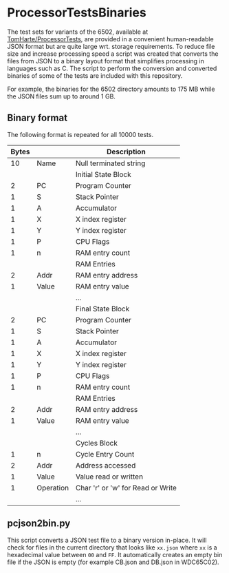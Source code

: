 # ProcessorTestsBinaries

The test sets for variants of the 6502, available at [TomHarte/ProcessorTests](https://github.com/TomHarte/ProcessorTests),
are provided in a convenient human-readable JSON format but are quite large wrt. storage 
requirements. To reduce file size and increase processing speed a script was created 
that converts the files from JSON to a binary layout format that simplifies processing
in languages such as C. The script to perform the conversion and converted binaries of 
some of the tests are included with this repository.

For example, the binaries for the 6502 directory amounts to 175 MB while the JSON files
sum up to around 1 GB.

## Binary format

The following format is repeated for all 10000 tests.

| Bytes |           | Description                       |
|-------|:----------|-----------------------------------|
| 10    | Name      | Null terminated string            |
|       |           | Initial State Block               |
| 2     | PC        | Program Counter                   |
| 1     | S         | Stack Pointer                     |
| 1     | A         | Accumulator                       |
| 1     | X         | X index register                  |
| 1     | Y         | Y index register                  |
| 1     | P         | CPU Flags                         |
| 1     | n         | RAM entry count                   |
|       |           | RAM Entries                       |
| 2     | Addr      | RAM entry address                 |
| 1     | Value     | RAM entry value                   |
|       |           | ...                               |
|       |           | Final State Block                 |
| 2     | PC        | Program Counter                   |
| 1     | S         | Stack Pointer                     |
| 1     | A         | Accumulator                       |
| 1     | X         | X index register                  |
| 1     | Y         | Y index register                  |
| 1     | P         | CPU Flags                         |
| 1     | n         | RAM entry count                   |
|       |           | RAM Entries                       |
| 2     | Addr      | RAM entry address                 |
| 1     | Value     | RAM entry value                   |
|       |           | ...                               |
|       |           | Cycles Block                      |
| 1     | n         | Cycle Entry Count                 |
| 2     | Addr      | Address accessed                  |
| 1     | Value     | Value read or written             |
| 1     | Operation | Char 'r' or 'w' for Read or Write |
|       |           | ...                               |


## pcjson2bin.py

This script converts a JSON test file to a binary version in-place. It will check for
files in the current directory that looks like `xx.json` where `xx` is a hexadecimal 
value between `00` and `FF`. It automatically creates an empty bin file if the JSON
is empty (for example CB.json and DB.json in WDC65C02).


